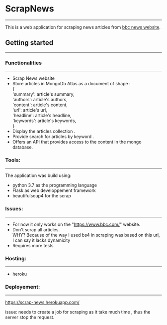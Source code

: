 # ScrapNews
---------------
This is a web application for scraping news articles from [bbc news website](https://www.bbc.com/).

## Getting started
---------------

### Functionalities
---------------
 - Scrap News website
 - Store articles in MongoDb Atlas as a document of shape :  
        {  
           'summary': article's summary,  
           'authors': article's authors,  
           'content': article's content,  
           'url': article's url,             
           'headline': article's headline,  
           'keywords': article's keywords,  
       } 
 - Display the articles collection .
 - Provide search for articles by keyword .
 - Offers an API that provides access to the content in the mongo database.

### **Tools:**
---------------

The application was build using:

 - python 3.7 as the programming language
 - Flask as web developpement framework
 - beautifulsoup4 for the scrap

### Issues:
---------------
 
 - For now it only works on the "https://www.bbc.com/" website.
 - Don't scrap all articles.  
 WHY?
 Because of the way I used bs4 in scraping was based on this url, I can say it lacks dynamicity
 - Requires more tests

### Hosting:
 ---------------

 - heroku
 
 ### Deployement:
 ---------------
 https://scrap-news.herokuapp.com/
 
 issue: needs to create a job for scraping as it take much time , thus the server stop the request.
